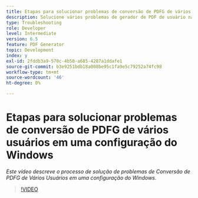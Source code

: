 ```yaml
---
title: Etapas para solucionar problemas de conversão de PDFG de vários usuários em uma configuração do Windows
description: Solucione vários problemas de gerador de PDF de usuário na configuração do Windows.
type: Troubleshooting
role: Developer
level: Intermediate
version: 6.5
feature: PDF Generator
topic: Development
index: y
exl-id: 2fddb3a9-570c-4b50-a685-4287a1ddafe1
source-git-commit: b3e9251bdb18a008be95c1fa9e5c79252a74fc98
workflow-type: tm+mt
source-wordcount: '46'
ht-degree: 0%

---
```


# Etapas para solucionar problemas de conversão de PDFG de vários usuários em uma configuração do Windows

*Este vídeo descreve o processo de solução de problemas de Conversão de PDFG de Vários Usuários em uma configuração do Windows.*

>[!VIDEO](https://video.tv.adobe.com/v/335550?quality=12&learn=on)
